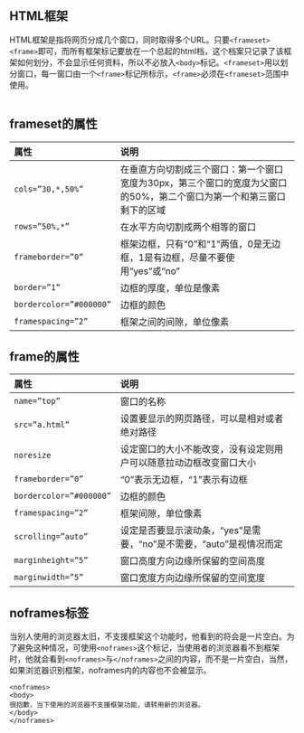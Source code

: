 ## HTML框架
HTML框架是指将网页分成几个窗口，同时取得多个URL。只要`<frameset><frame>`即可，而所有框架标记要放在一个总起的html档，这个档案只记录了该框架如何划分，不会显示任何资料，所以不必放入`<body>`标记。`<frameset>`用以划分窗口，每一窗口由一个`<frame>`标记所标示，`<frame>`必须在`<frameset>`范围中使用。
```
```

## frameset的属性
|属性|说明|
|:-|:-|
|`cols=”30,*,50%”`|在垂直方向切割成三个窗口：第一个窗口宽度为30px，第三个窗口的宽度为父窗口的50%，第二个窗口为第一个和第三窗口剩下的区域|
|`rows=”50%,*”`|在水平方向切割成两个相等的窗口|
|`frameborder=”0”`|框架边框，只有“0”和“1”两值，0是无边框，1是有边框，尽量不要使用“yes”或“no”|
|`border=”1”`|边框的厚度，单位是像素|
|`bordercolor=”#000000”`|边框的颜色|
|`framespacing=”2”`|框架之间的间隙，单位像素|

## frame的属性
|属性|说明|
|:-|:-|
|`name=”top”`|窗口的名称|
|`src=”a.html”`|设置要显示的网页路径，可以是相对或者绝对路径|
|`noresize`|设定窗口的大小不能改变，没有设定则用户可以随意拉动边框改变窗口大小|
|`frameborder=”0”`|“0”表示无边框，“1”表示有边框|
|`bordercolor=”#000000”`|边框的颜色|
|`framespacing=”2”`|框架间隙，单位像素|
|`scrolling=”auto”`|设定是否要显示滚动条，“yes”是需要，“no”是不需要，“auto”是视情况而定|
|`marginheight=”5”`|窗口高度方向边缘所保留的空间高度|
|`marginwidth=”5”`|窗口宽度方向边缘所保留的空间宽度|

## noframes标签
当别人使用的浏览器太旧，不支援框架这个功能时，他看到的将会是一片空白。为了避免这种情况，可使用`<noframes>`这个标记，当使用者的浏览器看不到框架时，他就会看到`<noframes>`与`</noframes>`之间的内容，而不是一片空白，当然，如果浏览器识别框架，noframes内的内容也不会被显示。
```
<noframes>
<body>
很抱歉，当下使用的浏览器不支援框架功能，请转用新的浏览器。
</body>
</noframes>
```
